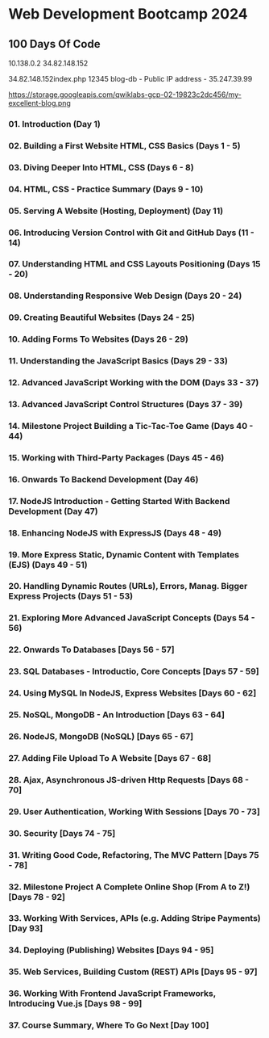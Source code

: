 # Web Development Bootcamp 2024

## 100 Days Of Code

10.138.0.2
34.82.148.152

34.82.148.152index.php
12345
blog-db - Public IP address - 35.247.39.99

https://storage.googleapis.com/qwiklabs-gcp-02-19823c2dc456/my-excellent-blog.png

### 01. Introduction (Day 1)

### 02. Building a First Website HTML, CSS Basics (Days 1 - 5)

### 03. Diving Deeper Into HTML, CSS (Days 6 - 8)

### 04. HTML, CSS - Practice Summary (Days 9 - 10)

### 05. Serving A Website (Hosting, Deployment) (Day 11)

### 06. Introducing Version Control with Git and GitHub Days (11 - 14)

### 07. Understanding HTML and CSS Layouts Positioning (Days 15 - 20)

### 08. Understanding Responsive Web Design (Days 20 - 24)

### 09. Creating Beautiful Websites (Days 24 - 25)

### 10. Adding Forms To Websites (Days 26 - 29)

### 11. Understanding the JavaScript Basics (Days 29 - 33)

### 12. Advanced JavaScript Working with the DOM (Days 33 - 37)

### 13. Advanced JavaScript Control Structures (Days 37 - 39)

### 14. Milestone Project Building a Tic-Tac-Toe Game (Days 40 - 44)

### 15. Working with Third-Party Packages (Days 45 - 46)

### 16. Onwards To Backend Development (Day 46)

### 17. NodeJS Introduction - Getting Started With Backend Development (Day 47)

### 18. Enhancing NodeJS with ExpressJS (Days 48 - 49)

### 19. More Express Static, Dynamic Content with Templates (EJS) (Days 49 - 51)

### 20. Handling Dynamic Routes (URLs), Errors, Manag. Bigger Express Projects (Days 51 - 53)

### 21. Exploring More Advanced JavaScript Concepts (Days 54 - 56)

### 22. Onwards To Databases [Days 56 - 57]

### 23. SQL Databases - Introductio, Core Concepts [Days 57 - 59]

### 24. Using MySQL In NodeJS, Express Websites [Days 60 - 62]

### 25. NoSQL, MongoDB - An Introduction [Days 63 - 64]

### 26. NodeJS, MongoDB (NoSQL) [Days 65 - 67]

### 27. Adding File Upload To A Website [Days 67 - 68]

### 28. Ajax, Asynchronous JS-driven Http Requests [Days 68 - 70]

### 29. User Authentication, Working With Sessions [Days 70 - 73]

### 30. Security [Days 74 - 75]

### 31. Writing Good Code, Refactoring, The MVC Pattern [Days 75 - 78]

### 32. Milestone Project A Complete Online Shop (From A to Z!) [Days 78 - 92]

### 33. Working With Services, APIs (e.g. Adding Stripe Payments) [Day 93]

### 34. Deploying (Publishing) Websites [Days 94 - 95]

### 35. Web Services, Building Custom (REST) APIs [Days 95 - 97]

### 36. Working With Frontend JavaScript Frameworks, Introducing Vue.js [Days 98 - 99]

### 37. Course Summary, Where To Go Next [Day 100]
